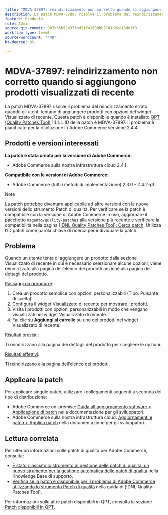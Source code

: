 ```yaml
---
title: "MDVA-37897: reindirizzamento non corretto quando si aggiungono prodotti visualizzati di recente"
description: La patch MDVA-37897 risolve il problema del reindirizzamento errato quando gli utenti tentano di aggiungere prodotti con opzioni del widget Visualizzato di recente. Questa patch è disponibile quando è installato [Quality Patches Tool (QPT)](https://experienceleague.adobe.com/en/docs/commerce-knowledge-base/kb/announcements/commerce-announcements/magento-quality-patches-released-new-tool-to-self-serve-quality-patches) 1.1.1. L'ID della patch è MDVA-37897. Il problema è pianificato per la risoluzione in Adobe Commerce versione 2.4.4.
feature: Products
role: Admin
source-git-commit: 987d65b52437fbd21f41600bb5741b3cc43d01f3
workflow-type: tm+mt
source-wordcount: '449'
ht-degree: 0%

---
```


# MDVA-37897: reindirizzamento non corretto quando si aggiungono prodotti visualizzati di recente

La patch MDVA-37897 risolve il problema del reindirizzamento errato quando gli utenti tentano di aggiungere prodotti con opzioni del widget Visualizzato di recente. Questa patch è disponibile quando è installato [QPT (Quality Patches Tool)](https://experienceleague.adobe.com/en/docs/commerce-knowledge-base/kb/announcements/commerce-announcements/magento-quality-patches-released-new-tool-to-self-serve-quality-patches) 1.1.1. L&#39;ID della patch è MDVA-37897. Il problema è pianificato per la risoluzione in Adobe Commerce versione 2.4.4.

## Prodotti e versioni interessati

**La patch è stata creata per la versione di Adobe Commerce:**

* Adobe Commerce sulla nostra infrastruttura cloud 2.4.1

**Compatibile con le versioni di Adobe Commerce:**

* Adobe Commerce (tutti i metodi di implementazione) 2.3.0 - 2.4.2-p1

>[!NOTE]
>
>La patch potrebbe diventare applicabile ad altre versioni con le nuove versioni dello strumento Patch di qualità. Per verificare se la patch è compatibile con la versione di Adobe Commerce in uso, aggiornare il pacchetto `magento/quality-patches` alla versione più recente e verificare la compatibilità nella pagina [[!DNL Quality Patches Tool]: Cerca patch](https://experienceleague.adobe.com/en/docs/commerce-knowledge-base/kb/announcements/commerce-announcements/magento-quality-patches-released-new-tool-to-self-serve-quality-patches). Utilizza l’ID patch come parola chiave di ricerca per individuare la patch.

## Problema

Quando un utente tenta di aggiungere un prodotto dalla sezione Visualizzato di recente in cui è necessario selezionare alcune opzioni, viene reindirizzato alla pagina dell’elenco dei prodotti anziché alla pagina dei dettagli del prodotto.

<u>Passaggi da riprodurre</u>:

1. Crea un prodotto semplice con opzioni personalizzabili (Tipo: Pulsante di scelta).
1. Configura il widget Visualizzato di recente per mostrare i prodotti.
1. Visita i prodotti con opzioni personalizzabili in modo che vengano visualizzati nel widget Visualizzato di recente.
1. Fai clic su **Aggiungi al carrello** su uno dei prodotti nel widget Visualizzato di recente.

<u>Risultati previsti</u>:

Ti reindirizzano alla pagina dei dettagli del prodotto per scegliere le opzioni.

<u>Risultati effettivi</u>:

Ti reindirizzano alla pagina dell’elenco dei prodotti.

## Applicare la patch

Per applicare singole patch, utilizzare i collegamenti seguenti a seconda del tipo di distribuzione:

* Adobe Commerce on-premise: [Guida all&#39;aggiornamento software > Applicazione di patch](https://experienceleague.adobe.com/en/docs/commerce-operations/tools/quality-patches-tool/usage) nella documentazione per gli sviluppatori.
* Adobe Commerce sulla nostra infrastruttura cloud: [Aggiornamenti e patch > Applica patch](https://experienceleague.adobe.com/en/docs/commerce-cloud-service/user-guide/develop/upgrade/apply-patches) nella documentazione per gli sviluppatori.

## Lettura correlata

Per ulteriori informazioni sulle patch di qualità per Adobe Commerce, consulta:

* [È stato rilasciato lo strumento di gestione delle patch di qualità: un nuovo strumento per la gestione automatica delle patch di qualità](https://experienceleague.adobe.com/en/docs/commerce-knowledge-base/kb/announcements/commerce-announcements/magento-quality-patches-released-new-tool-to-self-serve-quality-patches) nella Knowledge Base di supporto.
* [Verifica se la patch è disponibile per il problema di Adobe Commerce utilizzando lo strumento Patch di qualità](/help/tools/quality-patches-tool/patches-available-in-qpt/check-patch-for-magento-issue-with-magento-quality-patches.md) nella guida di [!DNL Quality Patches Tool].

Per informazioni sulle altre patch disponibili in QPT, consulta la sezione [Patch disponibili in QPT](https://experienceleague.adobe.com/tools/commerce-quality-patches/index.html).
